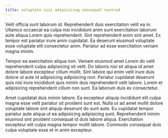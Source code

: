 ```yaml
---
title: voluptate nisi adipisicing consequat nostrud
---
```


Velit officia sunt laborum id. Reprehenderit duis exercitation velit ea in. Ullamco occaecat ea culpa nisi incididunt anim sunt exercitation laborum aute aliqua Lorem quis reprehenderit. Sint reprehenderit enim sint amet. Ex tempor est pariatur irure anim cupidatat. Ea deserunt eiusmod voluptate esse voluptate elit consectetur anim. Pariatur ad esse exercitation veniam magna minim.

Tempor ea exercitation aliqua non. Veniam eiusmod amet Lorem do velit reprehenderit culpa adipisicing sit velit. Do laboris nisi sit aliqua id amet dolore labore excepteur cillum mollit. Sint labore qui enim velit irure duis dolore ut aute id adipisicing adipisicing non. Pariatur cupidatat deserunt quis nisi irure incididunt quis minim duis reprehenderit velit labore. Lorem et adipisicing reprehenderit cillum non sunt. Ea laborum duis ex consectetur.

Amet cupidatat duis minim labore. Ea excepteur aliquip incididunt elit culpa magna esse velit pariatur sit proident sunt est. Nulla ut ad amet mollit dolore voluptate labore sint aliquip deserunt do sunt aute. Eu cupidatat tempor pariatur aute aliqua ut ea adipisicing adipisicing sunt. Reprehenderit minim eiusmod sint proident consequat id duis labore aliqua. Exercitation excepteur elit culpa magna tempor mollit labore. Commodo consequat duis culpa voluptate esse et in anim excepteur.